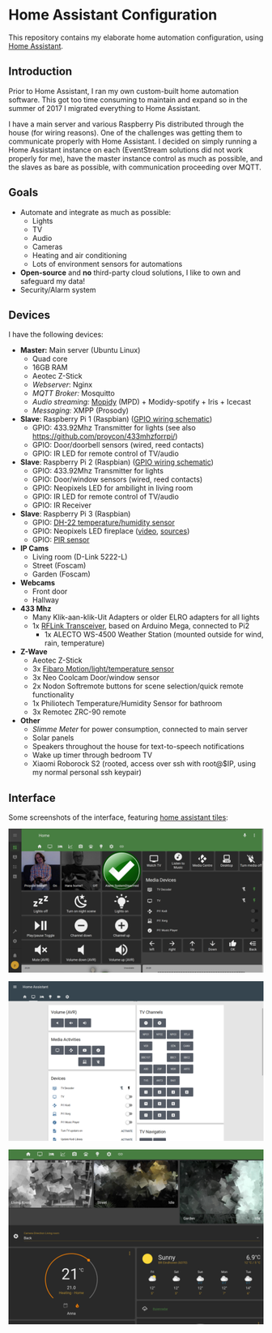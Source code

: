 Home Assistant Configuration
===============================

This repository contains my elaborate home automation configuration, using [Home Assistant](https://home-assistant.io).

Introduction
------------

Prior to Home Assistant, I ran my own custom-built home automation software. This got too time consuming to maintain and
expand so in the summer of 2017 I migrated everything to Home Assistant.

I have a main server and various Raspberry Pis distributed through the house (for wiring reasons). One of the challenges
was getting them to communicate properly with Home Assistant. I decided on simply running a Home Assistant instance on each
(EventStream solutions did not work properly for me), have the master instance control as much as possible, and the
slaves as bare as possible, with communication proceeding over MQTT.

Goals
--------

* Automate and integrate as much as possible:
    * Lights
    * TV
    * Audio
    * Cameras
    * Heating and air conditioning
    * Lots of environment sensors for automations
* **Open-source** and **no** third-party cloud solutions, I like to own and safeguard my data!
* Security/Alarm system

Devices
-----------

I have the following devices:

* **Master:** Main server (Ubuntu Linux)
    * Quad core
    * 16GB RAM
    * Aeotec Z-Stick
    * *Webserver*: Nginx
    * *MQTT Broker:* Mosquitto
    * *Audio streaming:* [Mopidy](https://www.mopidy.com/) (MPD) + Modidy-spotify + Iris + Icecast
    * *Messaging:* XMPP (Prosody)
* **Slave**: Raspberry Pi 1 (Raspbian) ([GPIO wiring schematic](https://github.com/proycon/homeassistant-config/blob/master/docs/pi1.svg))
    * GPIO: 433.92Mhz Transmitter for lights (see also https://github.com/proycon/433mhzforrpi/)
    * GPIO: Door/doorbell sensors (wired, reed contacts)
    * GPIO: IR LED for remote control of TV/audio
* **Slave**: Raspberry Pi 2 (Raspbian) ([GPIO wiring schematic](https://github.com/proycon/homeassistant-config/blob/master/docs/pi2.svg))
    * GPIO: 433.92Mhz Transmitter for lights
    * GPIO: Door/window sensors (wired, reed contacts)
    * GPIO: Neopixels LED for ambilight in living room
    * GPIO: IR LED for remote control of TV/audio
    * GPIO: IR Receiver
* **Slave**: Raspberry Pi 3 (Raspbian)
    * GPIO: [DH-22 temperature/humidity sensor](https://www.adafruit.com/product/385)
    * GPIO: Neopixels LED fireplace ([video](https://www.youtube.com/watch?v=i18eXQIXzXg), [sources](https://github.com/proycon/homeassistant-config/tree/master/scripts/technofire))
    * GPIO: [PIR sensor](https://www.adafruit.com/product/189)
* **IP Cams**
    * Living room (D-Link 5222-L)
    * Street (Foscam)
    * Garden (Foscam)
* **Webcams**
    * Front door
    * Hallway
* **433 Mhz**
    * Many Klik-aan-klik-Uit Adapters or older ELRO adapters for all lights
    * 1x [RFLink Transceiver](http://www.rflink.nl/), based on Arduino Mega, connected to Pi2
        * 1x ALECTO WS-4500 Weather Station (mounted outside for wind, rain, temperature)
* **Z-Wave**
    * Aeotec Z-Stick
    * 3x [Fibaro Motion/light/temperature sensor](https://www.fibaro.com/en/products/motion-sensor/)
    * 3x Neo Coolcam Door/window sensor
    * 2x Nodon Softremote buttons for scene selection/quick remote functionality
    * 1x Philiotech Temperature/Humidity Sensor for bathroom
    * 3x Remotec ZRC-90 remote
 * **Other**
    * *Slimme Meter* for power consumption, connected to main server
    * Solar panels
    * Speakers throughout the house for text-to-speech notifications
    * Wake up timer through bedroom TV
    * Xiaomi Roborock S2 (rooted, access over ssh with root@$IP, using my normal personal ssh keypair)

Interface
------------

Some screenshots of the interface, featuring [home assistant tiles](https://github.com/c727/home-assistant-tiles/):

![Main screenshot](https://raw.githubusercontent.com/proycon/homeassistant-config/master/docs/screenshot_main.png)

![Media controls](https://raw.githubusercontent.com/proycon/homeassistant-config/master/docs/screenshot_tv.png)

![Camera](https://raw.githubusercontent.com/proycon/homeassistant-config/master/docs/screenshot_cam.png)





